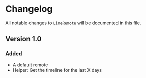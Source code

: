 # Changelog

All notable changes to `LimeRemote` will be documented in this file.

## Version 1.0

### Added
- A default remote 
- Helper: Get the timeline for the last X days
